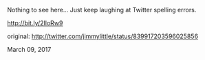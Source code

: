Nothing to see here...  Just keep laughing at Twitter spelling errors.

http://bit.ly/2lIoRw9 

original: http://twitter.com/jimmylittle/status/839917203596025856 

March 09, 2017